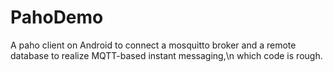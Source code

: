 # PahoDemo
A paho client on Android to connect a mosquitto broker and a remote database to realize MQTT-based instant messaging,\n
which code is rough.
